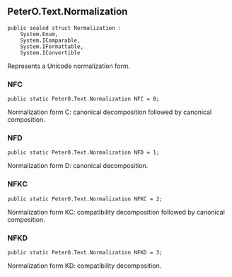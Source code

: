 ﻿## PeterO.Text.Normalization

    public sealed struct Normalization :
        System.Enum,
        System.IComparable,
        System.IFormattable,
        System.IConvertible

Represents a Unicode normalization form.

### NFC

    public static PeterO.Text.Normalization NFC = 0;

Normalization form C: canonical decomposition followed by canonical composition.

### NFD

    public static PeterO.Text.Normalization NFD = 1;

Normalization form D: canonical decomposition.

### NFKC

    public static PeterO.Text.Normalization NFKC = 2;

Normalization form KC: compatibility decomposition followed by canonical composition.

### NFKD

    public static PeterO.Text.Normalization NFKD = 3;

Normalization form KD: compatibility decomposition.



